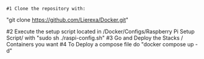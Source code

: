 ```
#1 Clone the repository with:
```
"git clone https://github.com/Lierexa/Docker.git"

#2 Execute the setup script located in /Docker/Configs/Raspberry Pi Setup Script/ with "sudo sh ./raspi-config.sh"
#3 Go and Deploy the Stacks / Containers you want
#4 To Deploy a compose file do "docker compose up -d"
